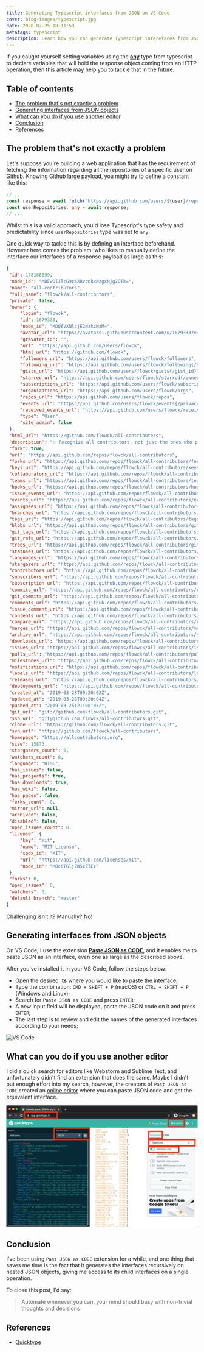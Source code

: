```yaml
---
title: Generating Typescript interfaces from JSON on VS Code
cover: blog-images/typescript.jpg
date: 2020-07-25 18:11:59
metatags: typescript
description: Learn how you can generate Typescript interefaces from JSON on VS Code
---
```


If you caught yourself setting variables using the **[any](https://www.typescriptlang.org/docs/handbook/basic-types.html#any)** type from typescript to declare variables that will hold the response object coming from an HTTP operation, then this article may help you to tackle that in the future.

## Table of contents

* [The problem that's not exactly a problem](#the-problem-thats-not-exactly-a-problem)
* [Generating interfaces from JSON objects](#Generating-interfaces-from-JSON-objects)
* [What can you do if you use another editor](#What-can-you-do-if-you-use-another-editor)
* [Conclusion](#Conclusion)
* [References](#References)

<h2 id="the-problem-thats-not-exactly-a-problem">The problem that's not exactly a problem</h2>

Let's suppose you're building a web application that has the requirement of fetching the information regarding all the repositories of a specific user on Github. Knowing Github large payload, you might try to define a constant like this:

```typescript
// ...
const response = await fetch(`https://api.github.com/users/${user}/repos`);
const userRepositories: any = await response;
// ...
```

Whilst this is a valid approach, you'd lose Typescript's type safety and predictability since `userRepositories` type was set to `any`. 

One quick way to tackle this is by defining an interface beforehand. However here comes the problem: who likes to manually define the interface our interfaces of a response payload as large as this:

 ```json
{
  "id": 178168699,
  "node_id": "MDEwOlJlcG9zaXRvcnkxNzgxNjg2OTk=",
  "name": "all-contributors",
  "full_name": "flowck/all-contributors",
  "private": false,
  "owner": {
      "login": "flowck",
      "id": 1679333,
      "node_id": "MDQ6VXNlcjE2NzkzMzM=",
      "avatar_url": "https://avatars1.githubusercontent.com/u/1679333?v=4",
      "gravatar_id": "",
      "url": "https://api.github.com/users/flowck",
      "html_url": "https://github.com/flowck",
      "followers_url": "https://api.github.com/users/flowck/followers",
      "following_url": "https://api.github.com/users/flowck/following{/other_user}",
      "gists_url": "https://api.github.com/users/flowck/gists{/gist_id}",
      "starred_url": "https://api.github.com/users/flowck/starred{/owner}{/repo}",
      "subscriptions_url": "https://api.github.com/users/flowck/subscriptions",
      "organizations_url": "https://api.github.com/users/flowck/orgs",
      "repos_url": "https://api.github.com/users/flowck/repos",
      "events_url": "https://api.github.com/users/flowck/events{/privacy}",
      "received_events_url": "https://api.github.com/users/flowck/received_events",
      "type": "User",
      "site_admin": false
  },
  "html_url": "https://github.com/flowck/all-contributors",
  "description": "✨ Recognize all contributors, not just the ones who push code ✨",
  "fork": true,
  "url": "https://api.github.com/repos/flowck/all-contributors",
  "forks_url": "https://api.github.com/repos/flowck/all-contributors/forks",
  "keys_url": "https://api.github.com/repos/flowck/all-contributors/keys{/key_id}",
  "collaborators_url": "https://api.github.com/repos/flowck/all-contributors/collaborators{/collaborator}",
  "teams_url": "https://api.github.com/repos/flowck/all-contributors/teams",
  "hooks_url": "https://api.github.com/repos/flowck/all-contributors/hooks",
  "issue_events_url": "https://api.github.com/repos/flowck/all-contributors/issues/events{/number}",
  "events_url": "https://api.github.com/repos/flowck/all-contributors/events",
  "assignees_url": "https://api.github.com/repos/flowck/all-contributors/assignees{/user}",
  "branches_url": "https://api.github.com/repos/flowck/all-contributors/branches{/branch}",
  "tags_url": "https://api.github.com/repos/flowck/all-contributors/tags",
  "blobs_url": "https://api.github.com/repos/flowck/all-contributors/git/blobs{/sha}",
  "git_tags_url": "https://api.github.com/repos/flowck/all-contributors/git/tags{/sha}",
  "git_refs_url": "https://api.github.com/repos/flowck/all-contributors/git/refs{/sha}",
  "trees_url": "https://api.github.com/repos/flowck/all-contributors/git/trees{/sha}",
  "statuses_url": "https://api.github.com/repos/flowck/all-contributors/statuses/{sha}",
  "languages_url": "https://api.github.com/repos/flowck/all-contributors/languages",
  "stargazers_url": "https://api.github.com/repos/flowck/all-contributors/stargazers",
  "contributors_url": "https://api.github.com/repos/flowck/all-contributors/contributors",
  "subscribers_url": "https://api.github.com/repos/flowck/all-contributors/subscribers",
  "subscription_url": "https://api.github.com/repos/flowck/all-contributors/subscription",
  "commits_url": "https://api.github.com/repos/flowck/all-contributors/commits{/sha}",
  "git_commits_url": "https://api.github.com/repos/flowck/all-contributors/git/commits{/sha}",
  "comments_url": "https://api.github.com/repos/flowck/all-contributors/comments{/number}",
  "issue_comment_url": "https://api.github.com/repos/flowck/all-contributors/issues/comments{/number}",
  "contents_url": "https://api.github.com/repos/flowck/all-contributors/contents/{+path}",
  "compare_url": "https://api.github.com/repos/flowck/all-contributors/compare/{base}...{head}",
  "merges_url": "https://api.github.com/repos/flowck/all-contributors/merges",
  "archive_url": "https://api.github.com/repos/flowck/all-contributors/{archive_format}{/ref}",
  "downloads_url": "https://api.github.com/repos/flowck/all-contributors/downloads",
  "issues_url": "https://api.github.com/repos/flowck/all-contributors/issues{/number}",
  "pulls_url": "https://api.github.com/repos/flowck/all-contributors/pulls{/number}",
  "milestones_url": "https://api.github.com/repos/flowck/all-contributors/milestones{/number}",
  "notifications_url": "https://api.github.com/repos/flowck/all-contributors/notifications{?since,all,participating}",
  "labels_url": "https://api.github.com/repos/flowck/all-contributors/labels{/name}",
  "releases_url": "https://api.github.com/repos/flowck/all-contributors/releases{/id}",
  "deployments_url": "https://api.github.com/repos/flowck/all-contributors/deployments",
  "created_at": "2019-03-28T09:20:02Z",
  "updated_at": "2019-03-28T09:20:04Z",
  "pushed_at": "2019-03-25T21:08:05Z",
  "git_url": "git://github.com/flowck/all-contributors.git",
  "ssh_url": "git@github.com:flowck/all-contributors.git",
  "clone_url": "https://github.com/flowck/all-contributors.git",
  "svn_url": "https://github.com/flowck/all-contributors",
  "homepage": "https://allcontributors.org",
  "size": 15873,
  "stargazers_count": 0,
  "watchers_count": 0,
  "language": "HTML",
  "has_issues": false,
  "has_projects": true,
  "has_downloads": true,
  "has_wiki": false,
  "has_pages": false,
  "forks_count": 0,
  "mirror_url": null,
  "archived": false,
  "disabled": false,
  "open_issues_count": 0,
  "license": {
      "key": "mit",
      "name": "MIT License",
      "spdx_id": "MIT",
      "url": "https://api.github.com/licenses/mit",
      "node_id": "MDc6TGljZW5zZTEz"
  },
  "forks": 0,
  "open_issues": 0,
  "watchers": 0,
  "default_branch": "master"
}
```

Challenging isn't it? Manually? No!



<h2 id="Generating-interfaces-from-JSON-objects">Generating interfaces from JSON objects</h2>

On VS Code, I use the extension **[Paste JSON as CODE](https://marketplace.visualstudio.com/items?itemName=quicktype.quicktype)**, and it enables me to paste JSON as an interface, even one as large as the described above. 

After you've installed it in your VS Code, follow the steps below:

* Open the desired **.ts** where you would like to paste the interface;
* Type the combination: `CMD + SHIFT + P` (macOS) or `CTRL + SHIFT + P` (Windows and Linux);
* Search for `Paste JSON as CODE` and press `ENTER`;
* A new input field will be displayed, paste the JSON code on it and press `ENTER`;
* The last step is to review and edit the names of the generated interfaces according to your needs;

![VS Code](/blog/blog-images/pasting-json-as-interfaces.gif)

<h2 id="What-can-you-do-if-you-use-another-editor">What can you do if you use another editor</h2>

I did a quick search for editors like Webstorm and Sublime Text, and unfortunately didn't find an extension that does the same. Maybe I didn't put enough effort into my search, however, the creators of `Past JSON as CODE` created an [online editor](https://app.quicktype.io/) where you can paste JSON code and get the equivalent interface. 

![Quicktype](/blog/blog-images/Instantly_parse_JSON_in_any_language___quicktype.png)

<h2 id="Conclusion">Conclusion</h2>

I've been using `Past JSON as CODE` extension for a while, and one thing that saves me time is the fact that it generates the interfaces recursively on nested JSON objects, giving me access to its child interfaces on a single operation.

To close this post, I'd say:

> Automate whenever you can, your mind should busy with non-trivial thoughts and decisions



<h2 id="References">References</h2>

* [Quicktype](https://quicktype.io/)